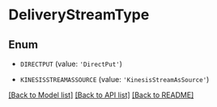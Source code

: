 # DeliveryStreamType


## Enum

* `DIRECTPUT` (value: `'DirectPut'`)

* `KINESISSTREAMASSOURCE` (value: `'KinesisStreamAsSource'`)

[[Back to Model list]](../README.md#documentation-for-models) [[Back to API list]](../README.md#documentation-for-api-endpoints) [[Back to README]](../README.md)


